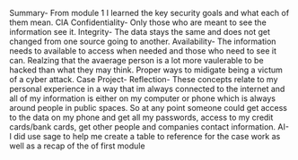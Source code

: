 Summary- From module 1 I learned the key security goals and what each of them mean. CIA Confidentiality- Only those who are meant to see the information see it. 
Integrity- The data stays the same and does not get changed from one source going to another. Availability- The information needs to available to access when needed and those who need to see it can.
Realzing that the avaerage person is a lot more vaulerable to be hacked than what they may think. Proper ways to midigate being a victum of a cyber attack.
Case Project- [](https://docs.google.com/spreadsheets/d/1qTpDnSznEyueE_oKujDXogD8qq0nxHm2kKUCm70I8cg/edit?gid=0#gid=0)
Reflection- These concepts relate to my personal experience in a way that im always connected to the internet and all of my information is either on my computer or phone which 
is always around people in public spaces. So at any point someone could get access to the data on my phone and get all my passwords, access to my credit cards/bank cards, get other people and companies contact information.
AI- I did use sage to help me create a table to reference for the case work as well as a recap of the of first module 

